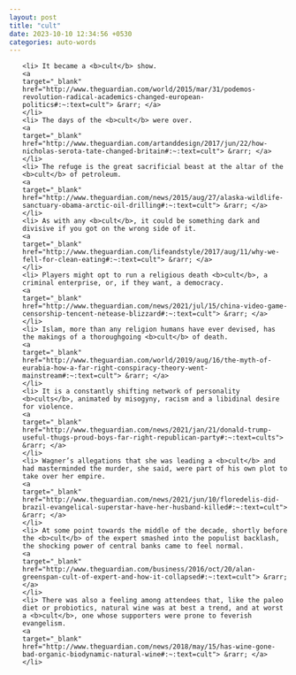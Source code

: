```yaml
---
layout: post
title: "cult"
date: 2023-10-10 12:34:56 +0530
categories: auto-words
---
```

<ol>

    <li> It became a <b>cult</b> show.
    <a 
    target="_blank" 
    href="http://www.theguardian.com/world/2015/mar/31/podemos-revolution-radical-academics-changed-european-politics#:~:text=cult"> &rarr; </a>
    </li>
    <li> The days of the <b>cult</b> were over.
    <a 
    target="_blank" 
    href="http://www.theguardian.com/artanddesign/2017/jun/22/how-nicholas-serota-tate-changed-britain#:~:text=cult"> &rarr; </a>
    </li>
    <li> The refuge is the great sacrificial beast at the altar of the <b>cult</b> of petroleum.
    <a 
    target="_blank" 
    href="http://www.theguardian.com/news/2015/aug/27/alaska-wildlife-sanctuary-obama-arctic-oil-drilling#:~:text=cult"> &rarr; </a>
    </li>
    <li> As with any <b>cult</b>, it could be something dark and divisive if you got on the wrong side of it.
    <a 
    target="_blank" 
    href="http://www.theguardian.com/lifeandstyle/2017/aug/11/why-we-fell-for-clean-eating#:~:text=cult"> &rarr; </a>
    </li>
    <li> Players might opt to run a religious death <b>cult</b>, a criminal enterprise, or, if they want, a democracy.
    <a 
    target="_blank" 
    href="http://www.theguardian.com/news/2021/jul/15/china-video-game-censorship-tencent-netease-blizzard#:~:text=cult"> &rarr; </a>
    </li>
    <li> Islam, more than any religion humans have ever devised, has the makings of a thoroughgoing <b>cult</b> of death.
    <a 
    target="_blank" 
    href="http://www.theguardian.com/world/2019/aug/16/the-myth-of-eurabia-how-a-far-right-conspiracy-theory-went-mainstream#:~:text=cult"> &rarr; </a>
    </li>
    <li> It is a constantly shifting network of personality <b>cults</b>, animated by misogyny, racism and a libidinal desire for violence.
    <a 
    target="_blank" 
    href="http://www.theguardian.com/news/2021/jan/21/donald-trump-useful-thugs-proud-boys-far-right-republican-party#:~:text=cults"> &rarr; </a>
    </li>
    <li> Wagner’s allegations that she was leading a <b>cult</b> and had masterminded the murder, she said, were part of his own plot to take over her empire.
    <a 
    target="_blank" 
    href="http://www.theguardian.com/news/2021/jun/10/floredelis-did-brazil-evangelical-superstar-have-her-husband-killed#:~:text=cult"> &rarr; </a>
    </li>
    <li> At some point towards the middle of the decade, shortly before the <b>cult</b> of the expert smashed into the populist backlash, the shocking power of central banks came to feel normal.
    <a 
    target="_blank" 
    href="http://www.theguardian.com/business/2016/oct/20/alan-greenspan-cult-of-expert-and-how-it-collapsed#:~:text=cult"> &rarr; </a>
    </li>
    <li> There was also a feeling among attendees that, like the paleo diet or probiotics, natural wine was at best a trend, and at worst a <b>cult</b>, one whose supporters were prone to feverish evangelism.
    <a 
    target="_blank" 
    href="http://www.theguardian.com/news/2018/may/15/has-wine-gone-bad-organic-biodynamic-natural-wine#:~:text=cult"> &rarr; </a>
    </li>